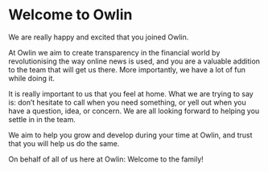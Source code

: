 # Welcome to Owlin

We are really happy and excited that you joined Owlin.

At Owlin we aim to create transparency in the financial world by revolutionising the way online news is used, and you are a valuable addition to the team that will get us there. More importantly, we have a lot of fun while doing it.

It is really important to us that you feel at home. What we are trying to say is: don’t hesitate to call when you need something, or yell out when you have a question, idea, or concern. We are all looking forward to helping you settle in in the team.

We aim to help you grow and develop during your time at Owlin, and trust that you will help us do the same.

On behalf of all of us here at Owlin: Welcome to the family!
  
